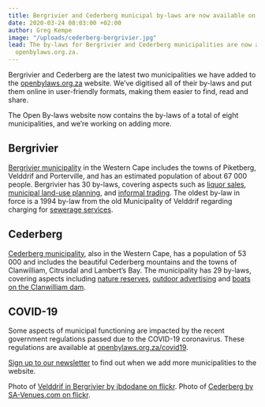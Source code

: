 ```yaml
---
title: Bergrivier and Cederberg municipal by-laws are now available on openbylaws.org.za
date: 2020-03-24 08:03:00 +02:00
author: Greg Kempe
image: "/uploads/cederberg-bergrivier.jpg"
lead: The by-laws for Bergrivier and Cederberg municipalities are now available on
  openbylaws.org.za.
---
```


Bergrivier and Cederberg are the latest two municipalities we have added to the [openbylaws.org.za](https://openbylaws.org.za) website. We’ve digitised all of their by-laws and put them online in user-friendly formats, making them easier to find, read and share.

The Open By-laws website now contains the by-laws of a total of eight municipalities, and we’re working on adding more.

## Bergrivier

[Bergrivier municipality](https://openbylaws.org.za/za-wc013/eng/) in the Western Cape includes the towns of Piketberg, Velddrif and Porterville, and has an estimated population of about 67 000 people. Bergrivier has 30 by-laws, covering aspects such as [liquor sales](https://openbylaws.org.za/za-wc013/act/by-law/2018/control-of-undertakings-that-sell-liquor-to-the-public/eng/), [municipal land-use planning](https://openbylaws.org.za/za-wc013/act/by-law/2018/municipal-land-use-planning/eng/),  and [informal trading](https://openbylaws.org.za/za-wc013/act/by-law/2009/informal-trading/eng/). The oldest by-law in force is a 1994 by-law from the old Municipality of Velddrif regarding charging for [sewerage services](https://openbylaws.org.za/za-wc013/act/by-law/1994/levying-of-availability-charge-for-sewerage-velddrif/eng/).

## Cederberg

[Cederberg municipality](https://openbylaws.org.za/za-wc012/eng/), also in the Western Cape, has a population of 53 000 and includes the beautiful Cederberg mountains and the towns of Clanwilliam, Citrusdal and Lambert’s Bay. The municipality has 29 by-laws, covering aspects including [nature reserves](https://openbylaws.org.za/za-wc012/act/by-law/2004/nature-reserves/eng/), [outdoor advertising](https://openbylaws.org.za/za-wc012/act/by-law/2004/outdoor-advertising-and-signage/eng/) and [boats on the Clanwilliam dam](https://openbylaws.org.za/za-wc012/act/by-law/2004/control-of-boats-and-boating-clanwilliam-dam/eng/).

## COVID-19

Some aspects of municipal functioning are impacted by the recent government regulations passed due to the COVID-19 coronavirus. These regulations are available at [openbylaws.org.za/covid19](https://openbylaws.org.za/covid19).

[Sign up to our newsletter](https://africa.us19.list-manage.com/subscribe/post?u=60b61dad66a60a0c85266a68c&id=098ca0e4c8) to find out when we add more municipalities to the website.


Photo of [Velddrif in Bergrivier by jbdodane on flickr](https://www.flickr.com/photos/jbdodane/15177717355). Photo of [Cederberg by SA-Venues.com on flickr](https://www.flickr.com/photos/sa-venues/3862797198).